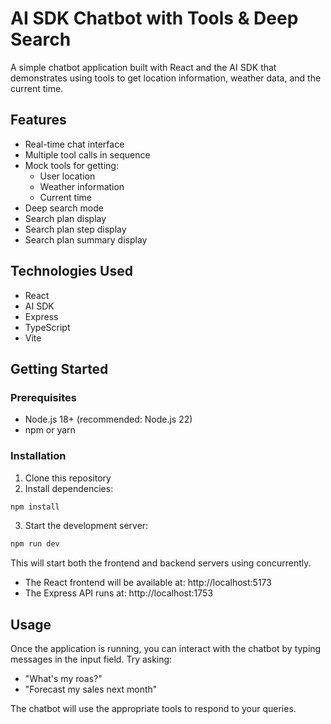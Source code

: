 # AI SDK Chatbot with Tools & Deep Search

A simple chatbot application built with React and the AI SDK that demonstrates using tools to get location information, weather data, and the current time.

## Features

- Real-time chat interface
- Multiple tool calls in sequence
- Mock tools for getting:
  - User location
  - Weather information
  - Current time
- Deep search mode
- Search plan display
- Search plan step display
- Search plan summary display

## Technologies Used

- React
- AI SDK
- Express
- TypeScript
- Vite

## Getting Started

### Prerequisites

- Node.js 18+ (recommended: Node.js 22)
- npm or yarn

### Installation

1. Clone this repository
2. Install dependencies:

```bash
npm install
```

3. Start the development server:

```bash
npm run dev
```

This will start both the frontend and backend servers using concurrently.

- The React frontend will be available at: http://localhost:5173
- The Express API runs at: http://localhost:1753

## Usage

Once the application is running, you can interact with the chatbot by typing messages in the input field. Try asking:

- "What's my roas?"
- "Forecast my sales next month"

The chatbot will use the appropriate tools to respond to your queries.
